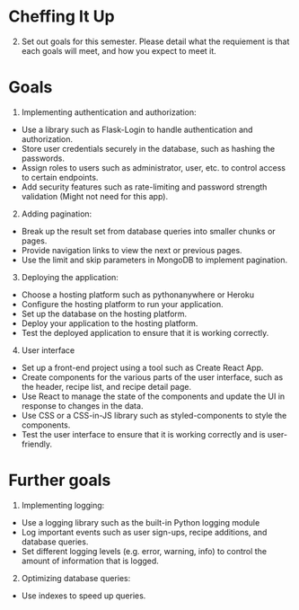 # Cheffing It Up

2. Set out goals for this semester. Please detail what the requiement is that each goals will meet, and how you expect to meet it.

# Goals

1. Implementing authentication and authorization:
- Use a library such as Flask-Login to handle authentication and authorization.
- Store user credentials securely in the database, such as hashing the passwords.
- Assign roles to users such as administrator, user, etc. to control access to certain endpoints.
- Add security features such as rate-limiting and password strength validation (Might not need for this app).

2. Adding pagination:
- Break up the result set from database queries into smaller chunks or pages.
- Provide navigation links to view the next or previous pages.
- Use the limit and skip parameters in MongoDB to implement pagination.

3. Deploying the application:
- Choose a hosting platform such as pythonanywhere or Heroku
- Configure the hosting platform to run your application.
- Set up the database on the hosting platform.
- Deploy your application to the hosting platform.
- Test the deployed application to ensure that it is working correctly.

4. User interface
- Set up a front-end project using a tool such as Create React App.
- Create components for the various parts of the user interface, such as the header, recipe list, and recipe detail page.
- Use React to manage the state of the components and update the UI in response to changes in the data.
- Use CSS or a CSS-in-JS library such as styled-components to style the components.
- Test the user interface to ensure that it is working correctly and is user-friendly.

# Further goals 

1. Implementing logging:
- Use a logging library such as the built-in Python logging module
- Log important events such as user sign-ups, recipe additions, and database queries.
- Set different logging levels (e.g. error, warning, info) to control the amount of information that is logged.

2. Optimizing database queries:
- Use indexes to speed up queries.




